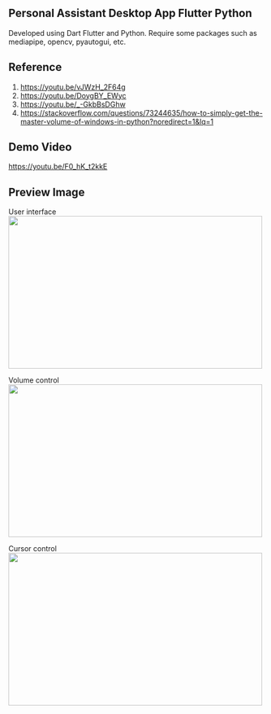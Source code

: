 ## Personal Assistant Desktop App Flutter Python
Developed using Dart Flutter and Python. Require some packages such as mediapipe, opencv, pyautogui, etc.

## Reference
1. https://youtu.be/vJWzH_2F64g
2. https://youtu.be/DoygBY_EWyc
3. https://youtu.be/_-GkbBsDGhw
4. https://stackoverflow.com/questions/73244635/how-to-simply-get-the-master-volume-of-windows-in-python?noredirect=1&lq=1

## Demo Video
https://youtu.be/F0_hK_t2kkE

## Preview Image
User interface </br>
<img src="https://user-images.githubusercontent.com/104254722/235352537-1095b1af-c8eb-4a4a-96e6-f211cbe0c982.png" width="500" height="300">

Volume control </br>
<img src="https://user-images.githubusercontent.com/104254722/235352603-2cb3291f-d3f4-4845-b15a-3ea7017927f4.png" width="500" height="300">

Cursor control </br>
<img src="https://user-images.githubusercontent.com/104254722/235352690-2d5dd3e9-c587-44dc-92ad-11e162e4f7a3.png" width="500" height="300">
